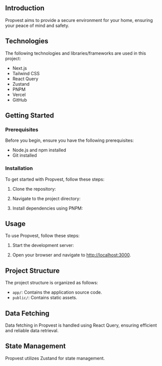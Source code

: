 
## Introduction

Propvest aims to provide a secure environment for your home, ensuring your peace of mind and safety.



## Technologies 

The following technologies and libraries/frameworks are used in this project:

- Next.js
- Tailwind CSS
- React Query
- Zustand
- PNPM
- Vercel
- GitHub

## Getting Started

### Prerequisites

Before you begin, ensure you have the following prerequisites:

- Node.js and npm installed
- Git installed

### Installation

To get started with Propvest, follow these steps:

1. Clone the repository:
   
2. Navigate to the project directory:

3. Install dependencies using PNPM:

## Usage

To use Propvest, follow these steps:

1. Start the development server:


2. Open your browser and navigate to [http://localhost:3000](http://localhost:3000).

## Project Structure

The project structure is organized as follows:

- `app/`: Contains the application source code.
- `public/`: Contains static assets.

## Data Fetching

Data fetching in Propvest is handled using React Query, ensuring efficient and reliable data retrieval.

## State Management

Propvest utilizes Zustand for state management.



